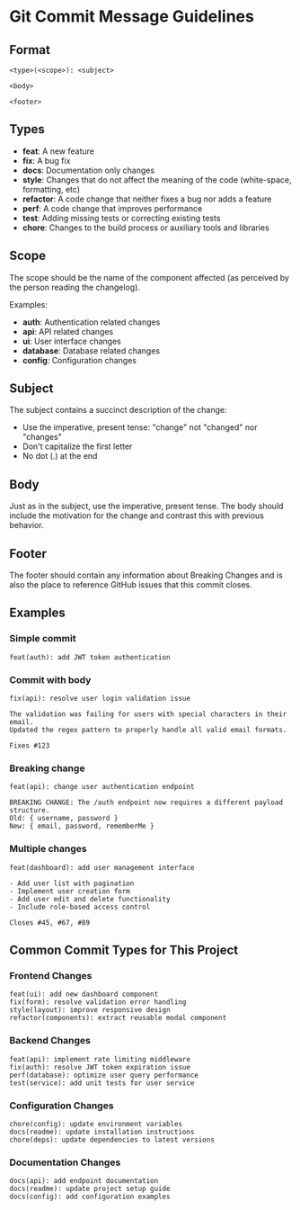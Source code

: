 # Git Commit Message Guidelines

## Format
```
<type>(<scope>): <subject>

<body>

<footer>
```

## Types
- **feat**: A new feature
- **fix**: A bug fix
- **docs**: Documentation only changes
- **style**: Changes that do not affect the meaning of the code (white-space, formatting, etc)
- **refactor**: A code change that neither fixes a bug nor adds a feature
- **perf**: A code change that improves performance
- **test**: Adding missing tests or correcting existing tests
- **chore**: Changes to the build process or auxiliary tools and libraries

## Scope
The scope should be the name of the component affected (as perceived by the person reading the changelog).

Examples:
- **auth**: Authentication related changes
- **api**: API related changes
- **ui**: User interface changes
- **database**: Database related changes
- **config**: Configuration changes

## Subject
The subject contains a succinct description of the change:
- Use the imperative, present tense: "change" not "changed" nor "changes"
- Don't capitalize the first letter
- No dot (.) at the end

## Body
Just as in the subject, use the imperative, present tense. The body should include the motivation for the change and contrast this with previous behavior.

## Footer
The footer should contain any information about Breaking Changes and is also the place to reference GitHub issues that this commit closes.

## Examples

### Simple commit
```
feat(auth): add JWT token authentication
```

### Commit with body
```
fix(api): resolve user login validation issue

The validation was failing for users with special characters in their email.
Updated the regex pattern to properly handle all valid email formats.

Fixes #123
```

### Breaking change
```
feat(api): change user authentication endpoint

BREAKING CHANGE: The /auth endpoint now requires a different payload structure.
Old: { username, password }
New: { email, password, rememberMe }
```

### Multiple changes
```
feat(dashboard): add user management interface

- Add user list with pagination
- Implement user creation form
- Add user edit and delete functionality
- Include role-based access control

Closes #45, #67, #89
```

## Common Commit Types for This Project

### Frontend Changes
```
feat(ui): add new dashboard component
fix(form): resolve validation error handling
style(layout): improve responsive design
refactor(components): extract reusable modal component
```

### Backend Changes
```
feat(api): implement rate limiting middleware
fix(auth): resolve JWT token expiration issue
perf(database): optimize user query performance
test(service): add unit tests for user service
```

### Configuration Changes
```
chore(config): update environment variables
docs(readme): update installation instructions
chore(deps): update dependencies to latest versions
```

### Documentation Changes
```
docs(api): add endpoint documentation
docs(readme): update project setup guide
docs(config): add configuration examples
``` 